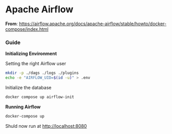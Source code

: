 # Apache Airflow

**From**: https://airflow.apache.org/docs/apache-airflow/stable/howto/docker-compose/index.html

### Guide

**Initializing Environment**

Setting the right Airflow user

```bash
mkdir -p ./dags ./logs ./plugins
echo -e "AIRFLOW_UID=$(id -u)" > .env
```


Initialize the database

```bash
docker compose up airflow-init
```

**Running Airflow**

```bash
docker-compose up
```

Shuld now run at [http://localhost:8080](http://localhost:8080)